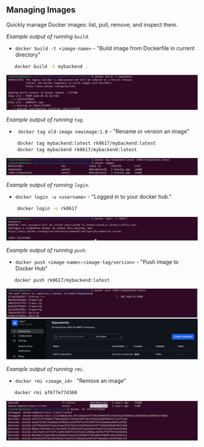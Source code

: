 ## Managing Images
Quickly manage Docker images: list, pull, remove, and inspect them.

*Example output of running `build`.*
   - `docker build -t <image-name>`  - "Build image from Dockerfile in current directory"
```bash
   docker build -t mybackend . 

 ```
![Docker Run Screenshot1](../assets/build/Screenshot1.png)  
    

*Example output of running `tag`.*
   - ` docker tag old-image newimage:1.0`  - "Rename or version an image"
```bash
    docker tag mybackend:latest rk0617/mybackend:latest
    docker tag mybackend rk0617/mybackend:latest

 ```
![Docker Run Screenshot2](../assets/build/Screenshot2.png)  
    

*Example output of running `login`.*
   - `docker login -u <username>`  - "Logged in to your docker hub."
```bash
    docker login -u rk0617 

 ```
![Docker Run Screenshot3](../assets/build/Screenshot3.png)  


*Example output of running `push`.*
   - `docker push <image-name>:<image-tag/version>` - "Push image to Docker Hub"
```bash
   docker push rk0617/mybackend:latest
```
![Docker Run Screenshot4](../assets/build/Screenshot4.png)  
![Docker Run Screenshot5](../assets/build/Screenshot5.png)    



*Example output of running `rmi`.*
   - `docker rmi <image_id> `   "Remove an image"
```bash
   docker rmi af677e77d360 
```
![Docker Run Screenshot3](../assets/images/Screenshot3.png)  
   

